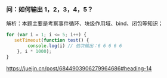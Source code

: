 ### 问：如何输出 1，2，3，4，5？
解析：本题主要是考察事件循环、块级作用域、bind、闭包等知识；

```javascript
for (var i = 1; i <= 5; i++) {
   setTimeout(function test() {
        console.log(i) // 依次输出：6 6 6 6 6
    }, i * 1000);
}
```

https://juejin.cn/post/6844903906279964686#heading-14

